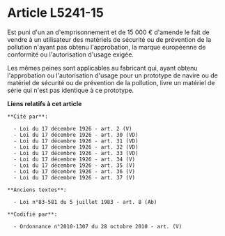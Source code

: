 # Article L5241-15

Est puni d'un an d'emprisonnement et de 15 000 € d'amende le fait de vendre à un utilisateur des matériels de sécurité ou de
prévention de la pollution n'ayant pas obtenu l'approbation, la marque européenne de conformité ou l'autorisation d'usage
exigée.

Les mêmes peines sont applicables au fabricant qui, ayant obtenu l'approbation ou l'autorisation d'usage pour un prototype de
navire ou de matériel de sécurité ou de prévention de la pollution, livre un matériel de série qui n'est pas identique à ce
prototype.

**Liens relatifs à cet article**

	**Cité par**:

	  - Loi du 17 décembre 1926 - art. 2 (V)
	  - Loi du 17 décembre 1926 - art. 30 (VD)
	  - Loi du 17 décembre 1926 - art. 31 (VD)
	  - Loi du 17 décembre 1926 - art. 32 (VD)
	  - Loi du 17 décembre 1926 - art. 33 (VD)
	  - Loi du 17 décembre 1926 - art. 34 (V)
	  - Loi du 17 décembre 1926 - art. 35 (V)
	  - Loi du 17 décembre 1926 - art. 36 (V)
	  - Loi du 17 décembre 1926 - art. 37 (V)

	**Anciens textes**:

	  - Loi n°83-581 du 5 juillet 1983 - art. 8 (Ab)

	**Codifié par**:

	  - Ordonnance n°2010-1307 du 28 octobre 2010 - art. (V)
